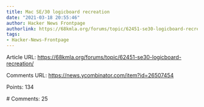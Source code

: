 ```yaml
---
title: Mac SE/30 logicboard recreation
date: "2021-03-18 20:55:46"
author: Hacker News Frontpage
authorlink: https://68kmla.org/forums/topic/62451-se30-logicboard-recreation/
tags:
- Hacker-News-Frontpage
---
```


<p>Article URL: <a href="https://68kmla.org/forums/topic/62451-se30-logicboard-recreation/">https://68kmla.org/forums/topic/62451-se30-logicboard-recreation/</a></p>
<p>Comments URL: <a href="https://news.ycombinator.com/item?id=26507454">https://news.ycombinator.com/item?id=26507454</a></p>
<p>Points: 134</p>
<p># Comments: 25</p>
